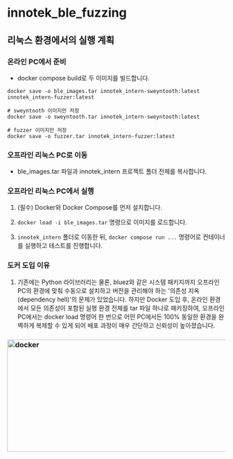 # innotek_ble_fuzzing


## 리눅스 환경에서의 실행 계획

### 온라인 PC에서 준비

- docker compose build로 두 이미지를 빌드합니다.

```
docker save -o ble_images.tar innotek_intern-sweyntooth:latest innotek_intern-fuzzer:latest

# sweyntooth 이미지만 저장
docker save -o sweyntooth.tar innotek_intern-sweyntooth:latest

# fuzzer 이미지만 저장
docker save -o fuzzer.tar innotek_intern-fuzzer:latest
```

### 오프라인 리눅스 PC로 이동

- ble_images.tar 파일과 innotek_intern 프로젝트 폴더 전체를 복사합니다.

### 오프라인 리눅스 PC에서 실행

1. (필수) Docker와 Docker Compose를 먼저 설치합니다.

2. `docker load -i ble_images.tar` 명령으로 이미지를 로드합니다.

3. `innotek_intern` 폴더로 이동한 뒤, `docker compose run ...` 명령어로 컨테이너를 실행하고 테스트를 진행합니다.

### 도커 도입 이유
1. 기존에는 Python 라이브러리는 물론, bluez와 같은 시스템 패키지까지 오프라인 PC의 환경에 맞춰 수동으로 설치하고 버전을 관리해야 하는 '의존성 지옥(dependency hell)'의 문제가 있었습니다. 하지만 Docker 도입 후, 온라인 환경에서 모든 의존성이 포함된 실행 환경 전체를 tar 파일 하나로 패키징하여, 오프라인 PC에서는 docker load 명령어 한 번으로 어떤 PC에서든 100% 동일한 환경을 완벽하게 복제할 수 있게 되어 배포 과정이 매우 간단하고 신뢰성이 높아졌습니다.


### <img width="673" height="259" alt="docker" src="https://github.com/user-attachments/assets/1fbc1b61-2409-4c87-b6a6-bf0f0fa3e2e7" />



